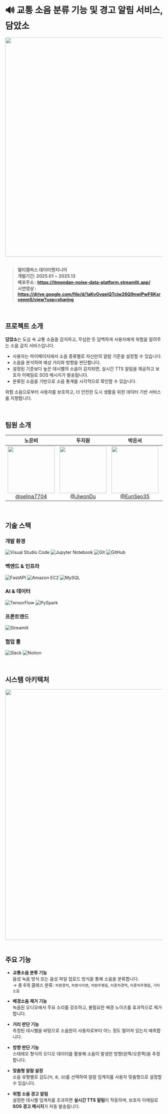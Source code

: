 # 🔊 교통 소음 분류 기능 및 경고 알림 서비스, 담았소 

<div align="center">
  <img src="https://github.com/user-attachments/assets/8b1cae0c-f7d9-4d9d-8e86-4d2036274026" width="700"/>
</div>


<br>

> **멀티캠퍼스 데이터엔지니어**  <br/> **개발기간: 2025.01 ~ 2025.13**  <br/> **배포주소 : https://itmondan-noise-data-platform.streamlit.app/** <br/> **시연영상 : https://drive.google.com/file/d/1aKvGvqeiQTcjw26Q9nwiPwF6KsrvenmS/view?usp=sharing**

<br>

## 프로젝트 소개
**담았소**는 도심 속 교통 소음을 감지하고, 무심한 듯 담백하게 사용자에게 위험을 알려주는 소음 감지 서비스입니다.

- 사용자는 마이페이지에서 소음 종류별로 자신만의 알람 기준을 설정할 수 있습니다.
- 소음을 분석하여 예상 거리와 방향을 판단합니다. 
- 설정된 기준보다 높은 데시벨의 소음이 감지되면, 실시간 TTS 알림을 제공하고 보호자 이메일로 SOS 메시지가 발송됩니다. 
- 분류된 소음을 기반으로 소음 통계를 시각적으로 확인할 수 있습니다.  

위험 소음으로부터 사용자를 보호하고, 더 안전한 도시 생활을 위한 데이터 기반 서비스를 지향합니다.

<br>

## 팀원 소개 

<div align="center">

| **노은비** | **두지원** | **박은서** | **엄기영** |
| :------: |  :------: | :------: | :------: |
| [<img src="https://avatars.githubusercontent.com/selina7704" height=150 width=150> <br/> @selina7704](https://github.com/selina7704) | [<img src="https://avatars.githubusercontent.com/JiwonDu" height=150 width=150> <br/> @JiwonDu](https://github.com/JiwonDu) | [<img src="https://avatars.githubusercontent.com/EunSeo35" height=150 width=150> <br/> @EunSeo35](https://github.com/EunSeo35) | [<img src="https://avatars.githubusercontent.com/Eomcoco" height=150 width=150> <br/> @Eomcoco](https://github.com/Eomcoco) |

</div>

<br>

## 기술 스택 

### 개발 환경
![Visual Studio Code](https://img.shields.io/badge/Visual%20Studio%20Code-007ACC?style=for-the-badge&logo=Visual%20Studio%20Code&logoColor=white)
![Jupyter Notebook](https://img.shields.io/badge/Jupyter%20Notebook-F37626?style=for-the-badge&logo=Jupyter&logoColor=white)
![Git](https://img.shields.io/badge/Git-F05032?style=for-the-badge&logo=Git&logoColor=white)
![GitHub](https://img.shields.io/badge/GitHub-181717?style=for-the-badge&logo=GitHub&logoColor=white)

### 백엔드 & 인프라
![FastAPI](https://img.shields.io/badge/FastAPI-009688?style=for-the-badge&logo=FastAPI&logoColor=white)
![Amazon EC2](https://img.shields.io/badge/Amazon%20EC2-FF9900?style=for-the-badge&logo=Amazon%20AWS&logoColor=white)
![MySQL](https://img.shields.io/badge/MySQL-4479A1?style=for-the-badge&logo=MySQL&logoColor=white)

### AI & 데이터
![TensorFlow](https://img.shields.io/badge/TensorFlow-FF6F00?style=for-the-badge&logo=TensorFlow&logoColor=white)
![PySpark](https://img.shields.io/badge/PySpark-E25A1C?style=for-the-badge&logo=Apache%20Spark&logoColor=white)

### 프론트엔드
![Streamlit](https://img.shields.io/badge/Streamlit-FF4B4B?style=for-the-badge&logo=Streamlit&logoColor=white)

### 협업 툴
![Slack](https://img.shields.io/badge/Slack-4A154B?style=for-the-badge&logo=Slack&logoColor=white)
![Notion](https://img.shields.io/badge/Notion-000000?style=for-the-badge&logo=Notion&logoColor=white)

<br>

## 시스템 아키텍처 

<div align="center">
  <img src="https://github.com/user-attachments/assets/74cfb413-ef99-4446-95fa-9934dbb13bec" width="800"/>
</div>

<br>

## 주요 기능 

- **교통소음 분류 기능**  
  음성 녹음 방식 또는 음성 파일 업로드 방식을 통해 소음을 분류합니다.  
  → 총 6개 클래스 분류: `차량경적`, `차량사이렌`, `차량주행음`, `이륜차경적`, `이륜차주행음`, `기타소음`

- **배경소음 제거 기능**  
  녹음된 오디오에서 주요 소리를 강조하고, 불필요한 배경 노이즈를 효과적으로 제거합니다.

- **거리 판단 기능**  
  측정된 데시벨을 바탕으로 소음원이 사용자로부터 어느 정도 떨어져 있는지 예측합니다.

- **방향 판단 기능**  
  스테레오 형식의 오디오 데이터를 활용해 소음이 발생한 방향(왼쪽/오른쪽)을 추정합니다.

- **맞춤형 알람 설정**  
  소음 유형별로 감도(`약`, `중`, `강`)를 선택하여 알람 임계치를 사용자 맞춤형으로 설정할 수 있습니다.

- **위험 소음 경고 알림**  
  설정한 데시벨 임계치를 초과하면 **실시간 TTS 알림**이 작동하며, 보호자 이메일로 **SOS 경고 메시지**가 자동 발송됩니다.








